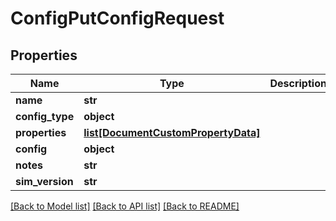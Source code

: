 # ConfigPutConfigRequest


## Properties
Name | Type | Description | Notes
------------ | ------------- | ------------- | -------------
**name** | **str** |  | [optional] 
**config_type** | **object** |  | [optional] 
**properties** | [**list[DocumentCustomPropertyData]**](DocumentCustomPropertyData.md) |  | [optional] 
**config** | **object** |  | [optional] 
**notes** | **str** |  | [optional] 
**sim_version** | **str** |  | [optional] 

[[Back to Model list]](../README.md#documentation-for-models) [[Back to API list]](../README.md#documentation-for-api-endpoints) [[Back to README]](../README.md)



